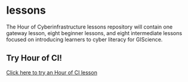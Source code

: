 # lessons
The Hour of Cyberinfrastructure lessons repository will contain one gateway lesson, eight beginner lessons, and eight intermediate lessons focused on introducing learners to cyber literacy for GIScience.


## Try Hour of CI!
  
[Click here to try an Hour of CI lesson](https://jupyter.iguide.illinois.edu/hub/user-redirect/git-pull?repo=https%3A%2F%2Fgithub.com%2FI-GUIDE%2Fhourofci&urlpath=tree%2Fhourofci%2FWelcome.ipynb&branch=master)
</td>
<td>
